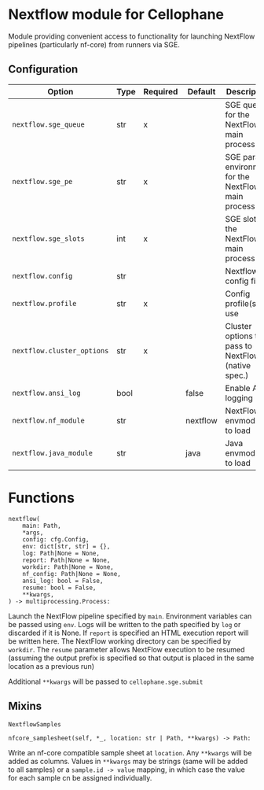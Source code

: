 # Nextflow module for Cellophane

Module providing convenient access to functionality for launching NextFlow pipelines (particularly nf-core) from runners via SGE.

## Configuration

Option                      | Type | Required | Default  | Description
----------------------------|------|----------|----------|-------------
`nextflow.sge_queue`        | str  | x        |          | SGE queue for the NextFlow main process
`nextflow.sge_pe`           | str  | x        |          | SGE parallel environment for the NextFlow main process
`nextflow.sge_slots`        | int  | x        |          | SGE slots the NextFlow main process
`nextflow.config`           | str  |          |          | Nextflow config file
`nextflow.profile`          | str  | x        |          | Config profile(s) to use
`nextflow.cluster_options`  | str  | x        |          | Cluster options to pass to NextFlow (native spec.)
`nextflow.ansi_log`         | bool |          | false    | Enable ANSI logging
`nextflow.nf_module`        | str  |          | nextflow | NextFlow envmodule to load
`nextflow.java_module`      | str  |          | java     | Java envmodule to load

# Functions

```
nextflow(
    main: Path,
    *args,
    config: cfg.Config,
    env: dict[str, str] = {},
    log: Path|None = None,
    report: Path|None = None,
    workdir: Path|None = None,
    nf_config: Path|None = None,
    ansi_log: bool = False,
    resume: bool = False,
    **kwargs,
) -> multiprocessing.Process:
```

Launch the NextFlow pipeline specified by `main`. Environment variables can be passed using `env`. Logs will be written to the path specified by `log` or discarded if it is None. If `report` is specified an HTML execution report will be written here. The NextFlow working directory can be specified by `workdir`. The `resume` parameter allows NextFlow execution to be resumed (assuming the output prefix is specified so that output is placed in the same location as a previous run) 

Additional `**kwargs` will be passed to `cellophane.sge.submit`

## Mixins

`NextflowSamples`

```
nfcore_samplesheet(self, *_, location: str | Path, **kwargs) -> Path:
```
Write an nf-core compatible sample sheet at `location`. Any `**kwargs` will be added as columns. Values in `**kwargs` may be strings (same will be added to all samples) or a `sample.id -> value` mapping, in which case the value for each sample cn be assigned individually.  

